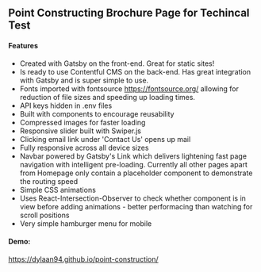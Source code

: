## Point Constructing Brochure Page for Techincal Test

#### Features
- Created with Gatsby on the front-end. Great for static sites!
- Is ready to use Contentful CMS on the back-end. Has great integration with Gatsby and is super simple to use.
- Fonts imported with fontsource https://fontsource.org/ allowing for reduction of file sizes and speeding up loading times.
- API keys hidden in .env files
- Built with components to encourage reusability
- Compressed images for faster loading
- Responsive slider built with Swiper.js
- Clicking email link under 'Contact Us' opens up mail
- Fully responsive across all device sizes
- Navbar powered by Gatsby's Link which delivers lightening fast page navigation with intelligent pre-loading. Currently all other pages apart from Homepage only contain a placeholder component to demonstrate the routing speed
- Simple CSS animations
- Uses React-Intersection-Observer to check whether component is in view before adding animations - better performacing than watching for scroll positions
- Very simple hamburger menu for mobile

#### Demo:
https://dylaan94.github.io/point-construction/

